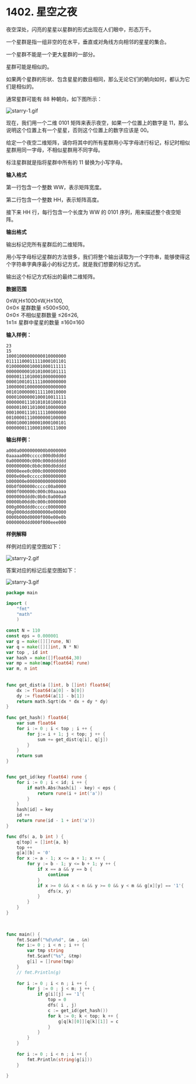 # 1402. 星空之夜

夜空深处，闪亮的星星以星群的形式出现在人们眼中，形态万千。

一个星群是指一组非空的在水平，垂直或对角线方向相邻的星星的集合。

一个星群不能是一个更大星群的一部分。

星群可能是相似的。

如果两个星群的形状、包含星星的数目相同，那么无论它们的朝向如何，都认为它们是相似的。

通常星群可能有 88 种朝向，如下图所示：

![starry-1.gif](https://cdn.acwing.com/media/article/image/2020/03/03/19_6107c0e05d-starry-1.gif)

现在，我们用一个二维 0101 矩阵来表示夜空，如果一个位置上的数字是 11，那么说明这个位置上有一个星星，否则这个位置上的数字应该是 00。

给定一个夜空二维矩阵，请你将其中的所有星群用小写字母进行标记，标记时相似星群用同一字母，不相似星群用不同字母。

标注星群就是指将星群中所有的 11 替换为小写字母。

**输入格式**

第一行包含一个整数 WW，表示矩阵宽度。

第二行包含一个整数 HH，表示矩阵高度。

接下来 HH 行，每行包含一个长度为 WW 的 0101 序列，用来描述整个夜空矩阵。

**输出格式**

输出标记完所有星群后的二维矩阵。

用小写字母标记星群的方法很多，我们将整个输出读取为一个字符串，能够使得这个字符串字典序最小的标记方式，就是我们想要的标记方式。

输出这个标记方式标出的最终二维矩阵。

**数据范围**

0≤W,H≤1000≤W,H≤100,  
0≤0≤ 星群数量 ≤500≤500,  
0≤0≤ 不相似星群数量 ≤26≤26,  
1≤1≤ 星群中星星的数量 ≤160≤160

**输入样例：**

```text
23
15
10001000000000010000000
01111100011111000101101
01000000010001000111111
00000000010101000101111
00000111010001000000000
00001001011111000000000
10000001000000000000000
00101000000111110010000
00001000000100010011111
00000001110101010100010
00000100110100010000000
00010001110111110000000
00100001110000000100000
00001000100001000100101
00000001110001000111000
```

**输出样例：**

```text
a000a0000000000b0000000
0aaaaa000ccccc000d0dd0d
0a0000000c000c000dddddd
000000000c0b0c000d0dddd
00000eee0c000c000000000
0000e00e0ccccc000000000
b000000e000000000000000
00b0f000000ccccc00a0000
0000f000000c000c00aaaaa
0000000ddd0c0b0c0a000a0
00000b00dd0c000c0000000
000g000ddd0ccccc0000000
00g0000ddd0000000e00000
0000b000d0000f000e00e0b
0000000ddd000f000eee000
```

**样例解释**

样例对应的星空图如下：

![starry-2.gif](https://cdn.acwing.com/media/article/image/2020/03/03/19_41fd00a45d-starry-2.gif)

答案对应的标记后星空图如下：

![starry-3.gif](https://cdn.acwing.com/media/article/image/2020/03/03/19_7a5ce3ec5d-starry-3.gif)

```go
package main 

import (
    "fmt"
    "math"
    )
    
const N = 110 
const eps = 0.000001
var g = make([][]rune, N)
var q = make([][]int, N * N)
var top , id int
var hash = make([]float64,30)
var mp = make(map[float64] rune)
var m, n int
    
    
func get_dist(a []int, b []int) float64{
    dx := float64(a[0] - b[0])
    dy := float64(a[1] - b[1])
    return math.Sqrt(dx * dx + dy * dy)
}
    
func get_hash() float64{
    var sum float64
    for i := 0 ; i < top ; i ++ {
        for j:= i + 1; j < top; j ++ {
            sum += get_dist(q[i], q[j])
        }
    }
    return sum
}


func get_id(key float64) rune {
    for i := 0 ; i < id; i ++ {
        if math.Abs(hash[i] - key) < eps {
            return rune(i + int('a'))
        }
    }
    hash[id] = key
    id ++
    return rune(id - 1 + int('a'))
}

func dfs( a, b int ) {
    q[top] = []int{a, b}
    top ++
    g[a][b] = '0'
    for x := a - 1; x <= a + 1; x ++ {
        for y := b - 1; y <= b + 1; y ++ {
            if x == a && y == b {
                continue
            }
            if x >= 0 && x < n && y >= 0 && y < m && g[x][y] == '1'{
                dfs(x, y)
            }
        }
    }
}

    
    
func main() {
    fmt.Scanf("%d\n%d", &m , &n)
    for i:= 0 ; i < n ; i ++ {
        var tmp string
        fmt.Scanf("%s", &tmp)
        g[i] = []rune(tmp)
    }
    // fmt.Println(g)
    
    for i := 0 ; i < n ; i ++ {
        for j := 0 ; j < m; j ++ {
            if g[i][j] == '1'{
                top = 0
                dfs( i , j)
                c := get_id(get_hash())
                for k := 0; k < top; k ++ {
                    g[q[k][0]][q[k][1]] = c
                }                
            }
        }
    }
    
    for i := 0 ; i < n ; i ++ {
        fmt.Println(string(g[i]))
    }
    
}
```

